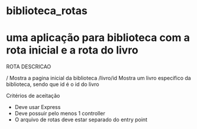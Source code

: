 # biblioteca_rotas
uma aplicação para biblioteca com a rota inicial e a rota do livro
================================================

ROTA                             DESCRICAO

/                                     Mostra a pagina inicial da biblioteca
/livro/id                         Mostra um livro especifico da biblioteca, sendo que id é o id do livro

Critérios de aceitação
- Deve usar Express
- Deve possuir pelo menos 1 controller
- O arquivo de rotas deve estar separado do entry point
